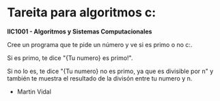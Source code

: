 # Tareita para algoritmos c: 

**IIC1001 - Algoritmos y Sistemas Computacionales**

Cree un programa que te pide un número y ve si es primo o no c:. 

Si es primo, te dice "{Tu numero} es primo!". 

Si no lo es, te dice "{Tu numero} no es primo, ya que es divisible por n" y también te muestra el resultado de la divisón entre tu numero y n.


- Martin Vidal

